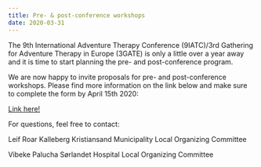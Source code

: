 ```yaml
---
title: Pre- & post-conference workshops
date: 2020-03-31
---
```


<!--more-->

The 9th International Adventure Therapy Conference (9IATC)/3rd Gathering for Adventure Therapy in Europe (3GATE) is only a little over a year away and it is time to start planning the pre- and post-conference program.

We are now happy to invite proposals for pre- and post-conference workshops. Please find more information on the link below and make sure to complete the form by April 15th 2020:

[Link here!](https://9iatc.internationaladventuretherapy.org/calls/)

For questions, feel free to contact: 

Leif Roar Kalleberg 
Kristiansand Municipality
Local Organizing Committee

Vibeke Palucha
Sørlandet Hospital
Local Organizing Committee